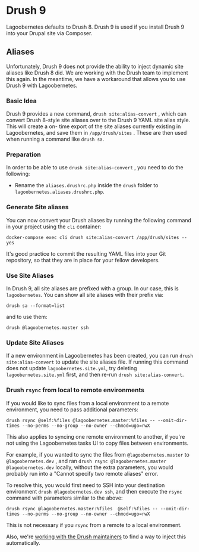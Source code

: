 # Drush 9
Lagoobernetes defaults to Drush 8. Drush 9 is used if you install Drush 9 into your Drupal site via Composer.

## Aliases

Unfortunately, Drush 9 does not provide the ability to inject dynamic site aliases like Drush 8 did. We are working with the Drush team to implement this again. In the meantime, we have a workaround that allows you to use Drush 9 with Lagoobernetes.

### Basic Idea

Drush 9 provides a new command, `drush site:alias-convert` , which can convert Drush 8-style site aliases over to the Drush 9 YAML site alias style. This will create a on- time export of the site aliases currently existing in Lagoobernetes, and save them in `/app/drush/sites` . These are then used when running a command like `drush sa`.

### Preparation

In order to be able to use `drush site:alias-convert` , you need to do the following:

* Rename the `aliases.drushrc.php` inside the `drush` folder to `lagoobernetes.aliases.drushrc.php`.

### Generate Site aliases

You can now convert your Drush aliases by running the following command in your project using the `cli` container:

```
docker-compose exec cli drush site:alias-convert /app/drush/sites --yes
```

It's good practice to commit the resulting YAML files into your Git repository, so that they are in place for your fellow developers.

### Use Site Aliases

In Drush 9, all site aliases are prefixed with a group. In our case, this is `lagoobernetes`. You can show all site aliases with their prefix via:

```
drush sa --format=list
```

and to use them:

```
drush @lagoobernetes.master ssh
```

### Update Site Aliases

If a new environment in Lagoobernetes has been created, you can run `drush site:alias-convert` to update the site aliases file. If running this command does not update `lagoobernetes.site.yml`, try deleting `lagoobernetes.site.yml` first, and then re-run `drush site:alias-convert`.

### Drush `rsync` from local to remote environments

If you would like to sync files from a local environment to a remote environment, you need to pass additional parameters:

```
drush rsync @self:%files @lagoobernetes.master:%files -- --omit-dir-times --no-perms --no-group --no-owner --chmod=ugo=rwX
```

This also applies to syncing one remote environment to another, if you're not using the Lagoobernetes tasks UI to copy files between environments.

For example, if you wanted to sync the files from `@lagoobernetes.master` to `@lagoobernetes.dev` , and ran `drush rsync @lagoobernetes.master @lagoobernetes.dev` locally, without the extra parameters, you would probably run into a "Cannot specify two remote aliases" error.

To resolve this, you would first need to SSH into your destination environment `drush @lagoobernetes.dev ssh`, and then execute the `rsync` command with parameters similar to the above:

```
drush rsync @lagoobernetes.master:%files  @self:%files -- --omit-dir-times --no-perms --no-group --no-owner --chmod=ugo=rwX
```

This is not necessary if you `rsync` from a remote to a local environment.

Also, we're [working with the Drush maintainers](https://github.com/drush-ops/drush/issues/3491) to find a way to inject this automatically.

